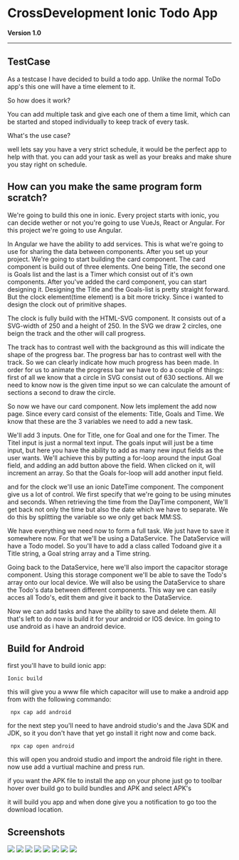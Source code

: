 # CrossDevelopment Ionic Todo App
**Version 1.0**


---

## TestCase

As a testcase I have decided to build a todo app. Unlike the normal ToDo app's this one will have a time element to it.

So how does it work?

You can add multiple task and give each one of them a time limit, which can be started and stoped individually to keep track of every task.

What's the use case? 

well lets say you have a very strict schedule, it would be the perfect app to help with that. you can add your task as well as your breaks and make shure you stay right on schedule.

## How can you make the same program form scratch? 

We're going to build this one in ionic. Every project starts with ionic, you can decide wether or not you're going to use VueJs, React or Angular. For this project we're going to use Angular.

In Angular we have the ability to add services. This is what we're going to use for sharing the data between components. 
After you set up your project. We're going to start building the card component. The card component is build out of three elements. One being Title, 
the second one is Goals list and the last is a Timer which consist out of it's own components. After you've added the card component, you can start designing it.
Designing the Title and the Goals-list is pretty straight forward. But the clock element(time element) is a bit more tricky. Since i wanted to design the clock out of primitive shapes.

The clock is fully build with the HTML-SVG component. It consists out of a SVG-width of 250 and a height of 250. In the SVG we draw 2 circles, one beign the track and the other will call progress.

The track has to contrast well with the background as this will indicate the shape of the progress bar. The progress bar has to contrast well with the track. 
So we can clearly indicate how much progress has been made.
In order for us to animate the progress bar we have to do a couple of things: 
first of all we know that a circle in SVG consist out of 630 sections. All we need to know now is the given time input so we can calculate the amount of sections a second to draw the circle.

So now we have our card component. Now lets implement the add now page. Since every card consist of the elements: Title, Goals and Time. We know that these are the 3 variables we need to add a new task.

We'll add 3 inputs. One for Title, one for Goal and one for the Timer. The Titel input is just a normal text input. 
The goals input will just be a time input, but here you have the ability to add as many new input fields as the user wants. 
We'll achieve this by putting a for-loop around the input Goal field, and adding an add button above the field. When clicked on it, will increment an array. So that the Goals for-loop will add another input field.

and for the clock we'll use an ionic DateTime component.
The component give us a lot of control. We first specify that we're going to be using minutes and seconds. When retrieving the time from the DayTime component, We'll get back not only the time but also the date which we have to separate. We do this by splitting the variable so we only get back MM:SS. 

We have everything we need now to form a full task. We just have to save it somewhere now. For that we'll be using a DataService. The DataService will have a Todo model. So you'll have to add a class called Todoand give it a Title string, a Goal string array and a Time string.

Going back to the DataService, here we'll also import the capacitor storage component. Using this storage component we'll be able to save the Todo's array onto our local device.
We will also be using the DataService to share the Todo's data between different components. This way we can easily acces all Todo's, edit them and give it back to the DataService.

Now we can add tasks and have the ability to save and delete them. All that's left to do now is build it for your android or IOS device.
Im going to use android as i have an android device.

## Build for Android

first you'll have to build ionic app:
```
Ionic build
```

this will give you a www file which capacitor will use to make a android app from with the following commando:


```
 npx cap add android 
```

for the next step you'll need to have android studio's and the Java SDK and JDK, so it you don't have that yet go install it right now and come back.

```
 npx cap open android 
```

this will open you android studio and import the android file right in there. now use add a vurtiual machine and press run.

if you want the APK file to install the app on your phone just go to toolbar hover over build go to build bundles and APK and select APK's

it will build you app and when done give you a notification to go too the download location.

## Screenshots 

<img src="img/1.jpeg"> 
<img src="img/2.jpeg">
<img src="img/3.jpeg">
<img src="img/4.jpeg">
<img src="img/5.jpeg">
<img src="img/6.jpeg">
<img src="img/7.jpeg">
<img src="img/8.jpeg">






